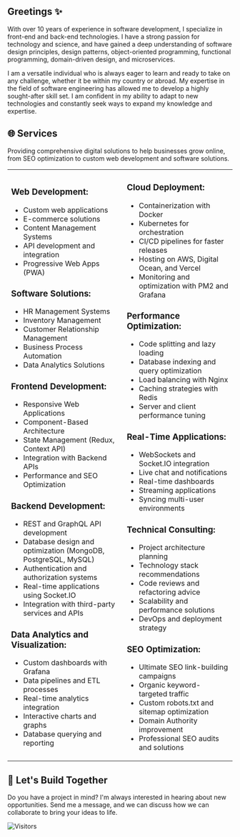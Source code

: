 ## Greetings ✨

With over 10 years of experience in software development, I specialize in front-end and back-end technologies. I have a strong passion for technology and science, and have gained a deep understanding of software design principles, design patterns, object-oriented programming, functional programming, domain-driven design, and microservices. 

I am a versatile individual who is always eager to learn and ready to take on any challenge, whether it be within my country or abroad. My expertise in the field of software engineering has allowed me to develop a highly sought-after skill set. I am confident in my ability to adapt to new technologies and constantly seek ways to expand my knowledge and expertise.

## 🌐 Services

Providing comprehensive digital solutions to help businesses grow online, from SEO optimization to custom web development and software solutions.

<table>
  <tr>
    <td>

### Web Development:
- Custom web applications
- E-commerce solutions
- Content Management Systems
- API development and integration
- Progressive Web Apps (PWA)

### Software Solutions:
- HR Management Systems
- Inventory Management
- Customer Relationship Management
- Business Process Automation
- Data Analytics Solutions

### Frontend Development:
- Responsive Web Applications
- Component-Based Architecture
- State Management (Redux, Context API)
- Integration with Backend APIs
- Performance and SEO Optimization

### Backend Development:
- REST and GraphQL API development
- Database design and optimization (MongoDB, PostgreSQL, MySQL)
- Authentication and authorization systems
- Real-time applications using Socket.IO
- Integration with third-party services and APIs

### Data Analytics and Visualization:
- Custom dashboards with Grafana
- Data pipelines and ETL processes
- Real-time analytics integration
- Interactive charts and graphs
- Database querying and reporting

</td>
    <td>

### Cloud Deployment:
- Containerization with Docker
- Kubernetes for orchestration
- CI/CD pipelines for faster releases
- Hosting on AWS, Digital Ocean, and Vercel
- Monitoring and optimization with PM2 and Grafana

### Performance Optimization:
- Code splitting and lazy loading
- Database indexing and query optimization
- Load balancing with Nginx
- Caching strategies with Redis
- Server and client performance tuning

### Real-Time Applications:
- WebSockets and Socket.IO integration
- Live chat and notifications
- Real-time dashboards
- Streaming applications
- Syncing multi-user environments

### Technical Consulting:
- Project architecture planning
- Technology stack recommendations
- Code reviews and refactoring advice
- Scalability and performance solutions
- DevOps and deployment strategy

### SEO Optimization:
- Ultimate SEO link-building campaigns
- Organic keyword-targeted traffic
- Custom robots.txt and sitemap optimization
- Domain Authority improvement
- Professional SEO audits and solutions

</td>
  </tr>
</table>


## 🔗 Let's Build Together

Do you have a project in mind? I'm always interested in hearing about new opportunities. Send me a message, and we can discuss how we can collaborate to bring your ideas to life.


![Visitors](https://komarev.com/ghpvc/?username=aaronvdev&label=Visitors&color=0e75b6&style=flat)

